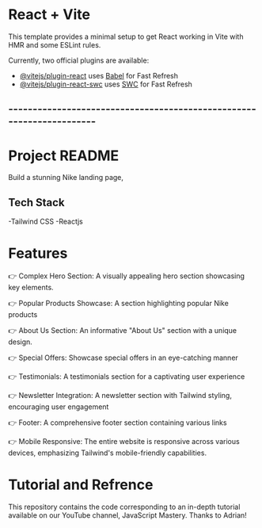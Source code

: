 # React + Vite

This template provides a minimal setup to get React working in Vite with HMR and some ESLint rules.

Currently, two official plugins are available:

- [@vitejs/plugin-react](https://github.com/vitejs/vite-plugin-react/blob/main/packages/plugin-react/README.md) uses [Babel](https://babeljs.io/) for Fast Refresh
- [@vitejs/plugin-react-swc](https://github.com/vitejs/vite-plugin-react-swc) uses [SWC](https://swc.rs/) for Fast Refresh

## ---------------------------------------------------------------------

# Project README

Build a stunning Nike landing page,

## Tech Stack

-Tailwind CSS
-Reactjs

# Features

👉 Complex Hero Section: A visually appealing hero section showcasing key elements.

👉 Popular Products Showcase: A section highlighting popular Nike products

👉 About Us Section: An informative "About Us" section with a unique design.

👉 Special Offers: Showcase special offers in an eye-catching manner

👉 Testimonials: A testimonials section for a captivating user experience

👉 Newsletter Integration: A newsletter section with Tailwind styling, encouraging user engagement

👉 Footer: A comprehensive footer section containing various links

👉 Mobile Responsive: The entire website is responsive across various devices, emphasizing Tailwind's mobile-friendly capabilities.

# Tutorial and Refrence

This repository contains the code corresponding to an in-depth tutorial available on our YouTube channel, JavaScript Mastery.
Thanks to Adrian!
